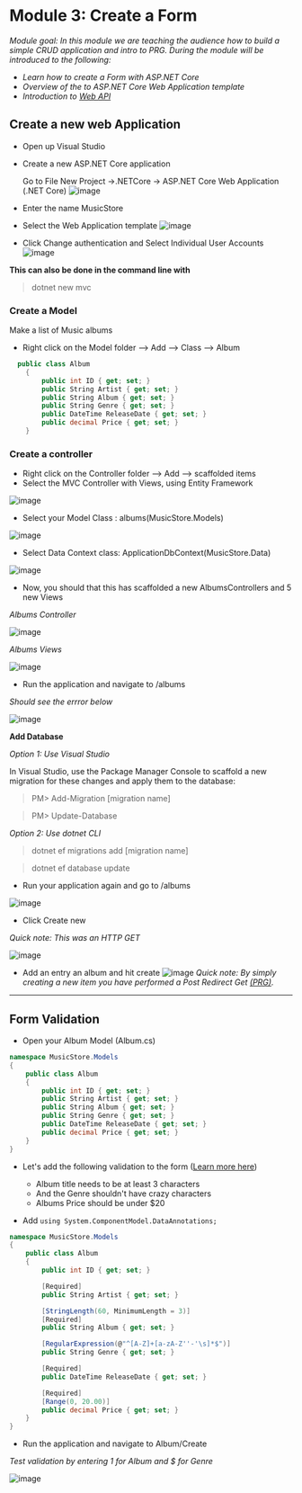 # Module 3: Create a Form 

*Module goal: In this module we are teaching the audience how to build a simple CRUD application and intro to PRG. During  the module will be introduced to the following:*
- *Learn how to create a Form with ASP.NET Core*
- *Overview of the to ASP.NET Core Web Application template*
- *Introduction to [Web API](https://docs.asp.net/en/latest/tutorials/first-web-api.html)*

## Create a new web Application
- Open up Visual Studio
- Create a new ASP.NET Core application 

    Go to File New Project ->.NETCore -> ASP.NET Core Web Application (.NET Core)
    ![image](https://cloud.githubusercontent.com/assets/2546640/23097413/12b3d5de-f601-11e6-83e7-548dddd63159.png)
   
- Enter the name MusicStore
- Select the Web Application template
![image](https://cloud.githubusercontent.com/assets/2546640/23229530/a1022f06-f90e-11e6-8a57-5e6861c53d8a.PNG)
- Click Change authentication and Select Individual User Accounts
![image](https://cloud.githubusercontent.com/assets/2546640/23229622/f24133a8-f90e-11e6-8fae-a1652cab2478.PNG)


**This can also be done in the command line with**
>dotnet new mvc

### Create a Model 
Make a list of Music albums
- Right click on the Model folder --> Add --> Class --> Album
```C#
  public class Album
    {
        public int ID { get; set; }
        public String Artist { get; set; }
        public String Album { get; set; }
        public String Genre { get; set; }
        public DateTime ReleaseDate { get; set; }
        public decimal Price { get; set; }
    }
```
### Create a controller 
- Right click on the Controller folder --> Add --> scaffolded items 
- Select the MVC Controller with Views, using Entity Framework 

![image](https://cloud.githubusercontent.com/assets/2546640/23244833/09e91150-f956-11e6-9c4b-ddca1961fe65.PNG)

- Select your Model Class : albums(MusicStore.Models)

![image](https://cloud.githubusercontent.com/assets/2546640/23244907/80064204-f956-11e6-8b25-1b84e6227c98.PNG)

- Select Data Context class: ApplicationDbContext(MusicStore.Data)

![image](https://cloud.githubusercontent.com/assets/2546640/23244967/ea4259a0-f956-11e6-83f2-5457b0cd248a.PNG)

- Now, you should that this has scaffolded a new AlbumsControllers and 5 new Views

*Albums Controller*

![image](https://cloud.githubusercontent.com/assets/2546640/23245055/b878ec6c-f957-11e6-889a-372ea2e4bdf3.PNG)

*Albums Views*

![image](https://cloud.githubusercontent.com/assets/2546640/23245066/bff368c8-f957-11e6-97d7-c5fead3e9b78.PNG)

- Run the application and navigate to /albums

*Should see the errror below*

![image](https://cloud.githubusercontent.com/assets/2546640/23279240/72048792-f9e2-11e6-89de-0e02b16e1a78.PNG)

**Add Database**

*Option 1: Use Visual Studio*

In Visual Studio, use the Package Manager Console to scaffold a new migration for these changes and apply them to the database:

>PM> Add-Migration [migration name]

>PM> Update-Database 

*Option 2: Use dotnet CLI*
> dotnet ef migrations add [migration name] 

> dotnet ef database update 

- Run your application again and go to /albums

![image](https://cloud.githubusercontent.com/assets/2546640/23284042/4e6c78de-f9f7-11e6-97ed-67e2fc0b6431.PNG)

 - Click Create new

 *Quick note: This was an HTTP GET* 

 ![image](https://cloud.githubusercontent.com/assets/2546640/23285222/d7667f26-f9fd-11e6-878d-84278f40ecca.PNG)

- Add an entry an album and hit create
![image](https://cloud.githubusercontent.com/assets/2546640/23369507/8bc3258a-fcdf-11e6-913c-7ece4270deae.PNG)
*Quick note: By simply creating a new item you have performed a Post Redirect Get [(PRG)](https://en.wikipedia.org/wiki/Post/Redirect/Get).*

******
## Form Validation 

- Open your Album Model (Album.cs) 
```C#
namespace MusicStore.Models
{
    public class Album
    {
        public int ID { get; set; }
        public String Artist { get; set; }
        public String Album { get; set; }
        public String Genre { get; set; }
        public DateTime ReleaseDate { get; set; }
        public decimal Price { get; set; }
    }
}
```
- Let's add the following validation to the form ([Learn more here](https://docs.microsoft.com/en-us/aspnet/core/mvc/models/validation))

    - Album title needs to be at least 3 characters
    - And the Genre shouldn't have crazy characters
    - Albums Price should be under $20 
- Add `using System.ComponentModel.DataAnnotations;`
```C#
namespace MusicStore.Models
{
    public class Album
    {
        public int ID { get; set; }

        [Required]
        public String Artist { get; set; }

        [StringLength(60, MinimumLength = 3)]
        [Required]
        public String Album { get; set; }

        [RegularExpression(@"^[A-Z]+[a-zA-Z''-'\s]*$")]
        public String Genre { get; set; }

        [Required]
        public DateTime ReleaseDate { get; set; }

        [Required]
        [Range(0, 20.00)]
        public decimal Price { get; set; }
    }
}

```
- Run the application and navigate to Album/Create 

*Test validation by entering 1 for Album and $ for Genre*

![image](https://cloud.githubusercontent.com/assets/2546640/23374172/130540c6-fcf1-11e6-9b39-8cb9ec63c931.PNG)
